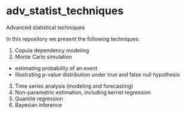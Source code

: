 # adv_statist_techniques
Advanced statistical techniques

In this repository we present the following techniques:

1. Copula dependency modeling
2. Monte Carlo simulation
  - estimating probability of an event
  - Illustrating p-value distribution under true and false null hypothesis
3. Time series analysis (modeling and forecasting)
4. Non-parametric estimation, including kernel regression
5. Quantile regression
6. Bayesian inference
